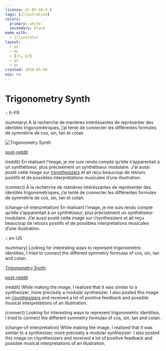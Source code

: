 ```yaml
---
license: CC-BY-SA-4.0
tags: [illustration]
colors:
  primary: white
  secondary: black
made with:
  - illustrator
layout:
  - pc
  - mc
  - [ll, pr]
  - pl
  - pc
created: 2020-05-00
wip: no
---
```


# Trigonometry Synth

:: fr-FR

(summary)
À la recherche de manières intéréssantes de représenter des identités trigonométriques, j’ai tenté de connecter les différentes formules de symmétrie de cos, sin, tan et cotan.

![Trigonometry Synth](https://database.ewen.works/trigonometry-synth/trigonometry-synth.png)

[post-reddit](https://www.reddit.com/r/synthesizers/comments/h8vd5d/so_i_was_trying_to_learn_trigonometry_symmetries/)

(reddit)
En réalisant l’image, je me suis rendu compte qu’elle s’apparentait à un synthétiseur, plus précisément un synthétiseur modulaire. J’ai aussi posté cette image sur [r/synthesizers](https://reddit.com/r/synthesizers) et ait reçu beaucoup de retours positifs et de possibles interprétations musicales d’une illustration.

(connect)
À la recherche de manières intéréssantes de représenter des identités trigonométriques, j’ai tenté de connecter les différentes formules de symmétrie de cos, sin, tan et cotan.

(change-of-interpretation)
En réalisant l’image, je me suis rendu compte qu’elle s’apparentait à un synthétiseur, plus précisément un synthétiseur modulaire. J’ai aussi posté cette image sur r/synthesizers et ait reçu beaucoup de retours positifs et de possibles interprétations musicales d’une illustration.

:: en-US

(summary)
Looking for interesting ways to represent trigonometric identities, I tried to connect the different symmetry formulas of cos, sin, tan and cotan.

[Trigonometry Synth](https://database.ewen.works/trigonometry-synth/trigonometry-synth.png)

[post-reddit](https://www.reddit.com/r/synthesizers/comments/h8vd5d/so_i_was_trying_to_learn_trigonometry_symmetries/)

(reddit)
While making the image, I realized that it was similar to a synthesizer, more precisely a modular synthesizer. I also posted this image on [r/synthesizers](https://reddit.com/r/synthesizers) and received a lot of positive feedback and possible musical interpretations of an illustration.

(connect)
Looking for interesting ways to represent trigonometric identities, I tried to connect the different symmetry formulas of cos, sin, tan and cotan.

(change-of-interpretation)
While making the image, I realized that it was similar to a synthesizer, more precisely a modular synthesizer. I also posted this image on r/synthesizers and received a lot of positive feedback and possible musical interpretations of an illustration.
